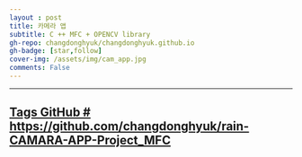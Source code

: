 ```yaml
---
layout : post
title: 카메라 앱
subtitle: C ++ MFC + OPENCV library
gh-repo: changdonghyuk/changdonghyuk.github.io
gh-badge: [star,follow]
cover-img: /assets/img/cam_app.jpg
comments: False
---
```

 
---
[Tags GitHub # https://github.com/changdonghyuk/rain-CAMARA-APP-Project_MFC ](https://github.com/changdonghyuk/rain-CAMARA-APP-Project_MFC)
---
 
